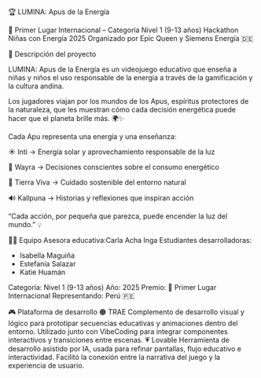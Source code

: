 🏆 LUMINA: Apus de la Energía

🥇 Primer Lugar Internacional – Categoría Nivel 1 (9-13 años)
Hackathon Niñas con Energía 2025
Organizado por Epic Queen y Siemens Energía 🇩🇪

🧠 Descripción del proyecto

LUMINA: Apus de la Energía es un videojuego educativo que enseña a niñas y niños el uso responsable de la energía a través de la gamificación y la cultura andina.

Los jugadores viajan por los mundos de los Apus, espíritus protectores de la naturaleza, que les muestran cómo cada decisión energética puede hacer que el planeta brille más. 🌍✨

Cada Apu representa una energía y una enseñanza:

☀️ Inti → Energía solar y aprovechamiento responsable de la luz

💨 Wayra → Decisiones conscientes sobre el consumo energético

🌱 Tierra Viva → Cuidado sostenible del entorno natural

🔊 Kallpuna → Historias y reflexiones que inspiran acción

“Cada acción, por pequeña que parezca, puede encender la luz del mundo.” 💡

👩‍🏫 Equipo
Asesora educativa:Carla Acha Inga
Estudiantes desarrolladoras:
- Isabella Maguiña
- Estefanía Salazar
- Katie Huamán

Categoría: Nivel 1 (9-13 años)
Año: 2025
Premio: 🥇 Primer Lugar Internacional
Representando: Perú 🇵🇪

🎮 Plataforma de desarrollo
🟠 TRAE
Complemento de desarrollo visual y lógico para prototipar secuencias educativas y animaciones dentro del entorno.
Utilizado junto con VibeCoding para integrar componentes interactivos y transiciones entre escenas.
💗 Lovable
Herramienta de desarrollo asistido por IA, usada para refinar pantallas, flujo educativo e interactividad.
Facilitó la conexión entre la narrativa del juego y la experiencia de usuario.


